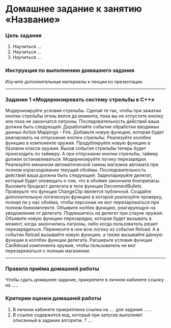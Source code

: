 # Домашнее задание к занятию «Название»

### Цель задания

1. Научиться ...
2. Научиться ...
3. Научиться ...

### Инструкция по выполнению домашнего задания

Изучите дополнительные материалы к лекции из презентации.

------

### Задание 1 «Модернизировать систему стрельбы в С++»

Модернизируйте условия стрельбы. Сделай те так, чтобы при зажатии кнопки стрельбы огонь велся до момента, пока вы не отпустите кнопку или пока не закончатся патроны. Последовательность действий ваша должна быть следующей:
Доработайте событие обработки вводимых данных Action Mappings - Fire.
Добавьте новую функцию, которая будет реагировать на отпускание кнопки стрельбы. 
Реализуйте коллбек функцию в компоненте оружия.
Продублируйте новую функцию в базовом классе оружия.
Вызов события стрельбы теперь будет происходить по таймеру.
А при отпускании кнопки стрельбы, таймер должен останавливаться.
Модернизируйте логику перезарядки. Реализуйте механизм автоматической смены магазина автомата при полном израсходовании текущей обоймы. Последовательность действий ваша должна быть следующей:
Задекларируйте делегат, который будет оповещать о том, что в обойме закончили боеприпасы.
Вызовите бродкаст делегата в теле функции DecrementBullets.
Проверьте что функция ChangeClip является публичной.
Создайте дополнительную логическую функцию в которой реализуйте проверку, полная ли у нас обойма, чтобы персонаж не мог перезаряжаться при полном боекомплекте.
Объявите колбек функцию, реагирующую на уведомление от делегата.
Подпишитесь на делегат при спауне оружия.
Объявите новую функцию перезарядки, которая будет вызывать в момент, когда закончились патроны, либо когда пользователь решит перезарядиться.
Перенесите в нее всю логику из события Reload. А в событии Reload вызывайте новую функцию, а также вызывайте данную функции в коллбек функции делегата.
Расширьте условия функции CanReload компонента оружия, чтобы пользователь не мог перезаряжаться с полным магазином.

------

### Правила приёма домашней работы

Чтобы сдать домашнее задание, прикрепите в личном кабинете ссылку на .....

### Критерии оценки домашней работы

1. В личном кабинете прикреплена ссылка на .... для задания ......
2. В ссылке содержится код, который при запуске выполняет описанный в задании алгоритм. ? ....

